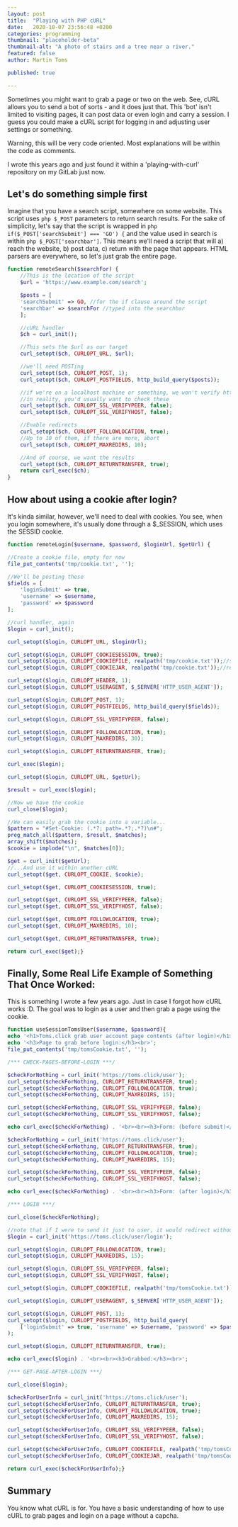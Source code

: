 ```yaml
---
layout: post
title:  "Playing with PHP cURL"
date:   2020-10-07 23:56:48 +0200
categories: programming
thumbnail: "placeholder-beta"
thumbnail-alt: "A photo of stairs and a tree near a river."
featured: false
author: Martin Toms

published: true

---
```

Sometimes you might want to grab a page or two on the web. See, cURL allows you to send a bot of sorts - and it does just that. This 'bot' isn't limited to visiting pages, it can post data or even login and carry a session. I guess you could make a cURL script for logging in and adjusting user settings or something.

Warning, this will be very code oriented. Most explanations will be within the code as comments.

I wrote this years ago and just found it within a 'playing-with-curl' repository on my GitLab just now.

## Let's do something simple first

Imagine that you have a search script, somewhere on some website. This script uses `php $_POST` parameters to return search results. For the sake of simplicity, let's say that the script is wrapped in `php if($_POST['searchSubmit'] === 'GO') {` and the value used in search is within `php $_POST['searchbar']`. This means we'll need a script that will a) reach the website, b) post data, c) return with the page that appears. HTML parsers are everywhere, so let's just grab the entire page.

```php
function remoteSearch($searchFor) {
    //This is the location of the script
    $url = 'https://www.example.com/search';

    $posts = [
    'searchSubmit' => GO, //for the if clause around the script
    'searchbar' => $searchFor //typed into the searchbar
    ];

    //cURL handler
    $ch = curl_init();

    //This sets the $url as our target
    curl_setopt($ch, CURLOPT_URL, $url);

    //we'll need POSTing
    curl_setopt($ch, CURLOPT_POST, 1);
    curl_setopt($ch, CURLOPT_POSTFIELDS, http_build_query($posts));

    //if we're on a localhost machine or something, we won't verify https
    //in reality, you'd usually want to check these
    curl_setopt($ch, CURLOPT_SSL_VERIFYPEER, false);
    curl_setopt($ch, CURLOPT_SSL_VERIFYHOST, false);

    //Enable redirects
    curl_setopt($ch, CURLOPT_FOLLOWLOCATION, true);
    //Up to 10 of them, if there are more, abort
    curl_setopt($ch, CURLOPT_MAXREDIRS, 10);

    //And of course, we want the results
    curl_setopt($ch, CURLOPT_RETURNTRANSFER, true);
    return curl_exec($ch);
}
```

## How about using a cookie after login?

It's kinda similar, however, we'll need to deal with cookies. You see, when you login somewhere, it's usually done through a $_SESSION, which uses the SESSID cookie.

```php
function remoteLogin($username, $password, $loginUrl, $getUrl) {

//Create a cookie file, empty for now
file_put_contents('tmp/cookie.txt', '');

//We'll be posting these
$fields = [
    'loginSubmit' => true, 
    'username' => $username, 
    'password' => $password
];

//curl handler, again
$login = curl_init();

curl_setopt($login, CURLOPT_URL, $loginUrl);

curl_setopt($login, CURLOPT_COOKIESESSION, true);
curl_setopt($login, CURLOPT_COOKIEFILE, realpath('tmp/cookie.txt'));//send cookies
curl_setopt($login, CURLOPT_COOKIEJAR, realpath('tmp/cookie.txt'));//receive and save cookies

curl_setopt($login, CURLOPT_HEADER, 1);
curl_setopt($login, CURLOPT_USERAGENT, $_SERVER['HTTP_USER_AGENT']);

curl_setopt($login, CURLOPT_POST, 1); 
curl_setopt($login, CURLOPT_POSTFIELDS, http_build_query($fields));

curl_setopt($login, CURLOPT_SSL_VERIFYPEER, false);

curl_setopt($login, CURLOPT_FOLLOWLOCATION, true);
curl_setopt($login, CURLOPT_MAXREDIRS, 30);

curl_setopt($login, CURLOPT_RETURNTRANSFER, true);

curl_exec($login);

curl_setopt($login, CURLOPT_URL, $getUrl);

$result = curl_exec($login);

//Now we have the cookie
curl_close($login);

//We can easily grab the cookie into a variable...
$pattern = "#Set-Cookie: (.*?; path=.*?;.*?)\n#";
preg_match_all($pattern, $result, $matches);
array_shift($matches);
$cookie = implode("\n", $matches[0]);

$get = curl_init($getUrl);
//...And use it within another cURL
curl_setopt($get, CURLOPT_COOKIE, $cookie);

curl_setopt($get, CURLOPT_COOKIESESSION, true);

curl_setopt($get, CURLOPT_SSL_VERIFYPEER, false);
curl_setopt($get, CURLOPT_SSL_VERIFYHOST, false);

curl_setopt($get, CURLOPT_FOLLOWLOCATION, true);
curl_setopt($get, CURLOPT_MAXREDIRS, 10);

curl_setopt($get, CURLOPT_RETURNTRANSFER, true);

return curl_exec($get);}
```

## Finally, Some  Real Life Example of Something That Once Worked:

This is something I wrote a few years ago. Just in case I forgot how cURL works :D. The goal was to login as a user and then grab a page using the cookie.

```php
function useSessionTomsUser($username, $password){
echo '<h1>Toms.click grab user account page contents (after login)</h1>';
echo '<h3>Page to grab before login:</h3><br>';
file_put_contents('tmp/tomsCookie.txt', '');

/*** CHECK-PAGES-BEFORE-LOGIN ***/

$checkForNothing = curl_init('https://toms.click/user');
curl_setopt($checkForNothing, CURLOPT_RETURNTRANSFER, true);
curl_setopt($checkForNothing, CURLOPT_FOLLOWLOCATION, true);
curl_setopt($checkForNothing, CURLOPT_MAXREDIRS, 15);

curl_setopt($checkForNothing, CURLOPT_SSL_VERIFYPEER, false);
curl_setopt($checkForNothing, CURLOPT_SSL_VERIFYHOST, false);

echo curl_exec($checkForNothing) . '<br><br><h3>Form: (before submit)</h3><br>';

$checkForNothing = curl_init('https://toms.click/user');
curl_setopt($checkForNothing, CURLOPT_RETURNTRANSFER, true);
curl_setopt($checkForNothing, CURLOPT_FOLLOWLOCATION, true);
curl_setopt($checkForNothing, CURLOPT_MAXREDIRS, 15);

curl_setopt($checkForNothing, CURLOPT_SSL_VERIFYPEER, false);
curl_setopt($checkForNothing, CURLOPT_SSL_VERIFYHOST, false);

echo curl_exec($checkForNothing) . '<br><br><h3>Form: (after login)</h3><br>'; 

/*** LOGIN ***/

curl_close($checkForNothing);

//note that if I were to send it just to user, it would redirect without the post
$login = curl_init('https://toms.click/user/login');

curl_setopt($login, CURLOPT_FOLLOWLOCATION, true);
curl_setopt($login, CURLOPT_MAXREDIRS, 15);

curl_setopt($login, CURLOPT_SSL_VERIFYPEER, false);
curl_setopt($login, CURLOPT_SSL_VERIFYHOST, false);

curl_setopt($login, CURLOPT_COOKIEFILE, realpath('tmp/tomsCookie.txt'));//send cookies curl_setopt($login, CURLOPT_COOKIEJAR, realpath('tmp/tomsCookie.txt'));//receive and save cookies

curl_setopt($login, CURLOPT_USERAGENT, $_SERVER['HTTP_USER_AGENT']);

curl_setopt($login, CURLOPT_POST, 1);
curl_setopt($login, CURLOPT_POSTFIELDS, http_build_query(
    ['loginSubmit' => true, 'username' => $username, 'password' => $password])
);

curl_setopt($login, CURLOPT_RETURNTRANSFER, true);

echo curl_exec($login) . '<br><br><h3>Grabbed:</h3><br>';

/*** GET-PAGE-AFTER-LOGIN ***/

curl_close($login);

$checkForUserInfo = curl_init('https://toms.click/user');
curl_setopt($checkForUserInfo, CURLOPT_RETURNTRANSFER, true);
curl_setopt($checkForUserInfo, CURLOPT_FOLLOWLOCATION, true);
curl_setopt($checkForUserInfo, CURLOPT_MAXREDIRS, 15);

curl_setopt($checkForUserInfo, CURLOPT_SSL_VERIFYPEER, false);
curl_setopt($checkForUserInfo, CURLOPT_SSL_VERIFYHOST, false);

curl_setopt($checkForUserInfo, CURLOPT_COOKIEFILE, realpath('tmp/tomsCookie.txt'));//send cookies 
curl_setopt($checkForUserInfo, CURLOPT_COOKIEJAR, realpath('tmp/tomsCookie.txt'));//receive and save cookies 

return curl_exec($checkForUserInfo);}
```

## Summary

You know what cURL is for. You have a basic understanding of how to use cURL to grab pages and login on a page without a capcha.